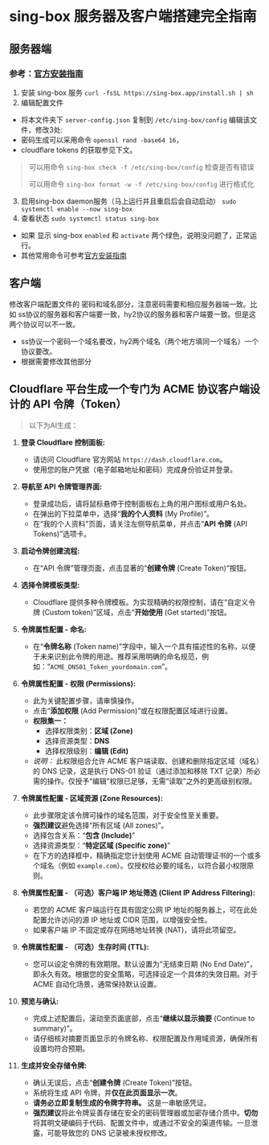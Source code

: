 # sing-box 服务器及客户端搭建完全指南

## 服务器端
### 参考：[官方安装指南](https://sing-box.sagernet.org/installation/package-manager/#repository-installation)
1. 安装 sing-box 服务
   `curl -fsSL https://sing-box.app/install.sh | sh`
2. 编辑配置文件
   
  - 将本文件夹下 `server-config.json` 复制到 `/etc/sing-box/config`
编辑该文件，修改3处:
- 密码生成可以采用命令 `openssl rand -base64 16`，
- cloudflare tokens 的获取参见下文。
> 可以用命令 `sing-box check -f /etc/sing-box/config` 检查是否有错误
> 
> 可以用命令 `sing-box format -w -f /etc/sing-box/config` 进行格式化
3. 启用sing-box daemon服务（马上运行并且重启后会自动启动）
   `sudo systemctl enable --now sing-box`
4. 查看状态
   `sudo systemctl status sing-box`
- 如果 显示 sing-box  `enabled` 和 `activate` 两个绿色，说明没问题了，正常运行。
- 其他常用命令可参考[官方安装指南](https://sing-box.sagernet.org/installation/package-manager/#repository-installation)

## 客户端
修改客户端配置文件的 密码和域名部分，注意密码需要和相应服务器端一致。比如 ss协议的服务器和客户端要一致，hy2协议的服务器和客户端要一致。但是这两个协议可以不一致。
- ss协议一个密码一个域名要改，hy2两个域名（两个地方填同一个域名）一个协议要改。
- 根据需要修改其他部分

## Cloudflare 平台生成一个专门为 ACME 协议客户端设计的 API 令牌（Token）
> 以下为AI生成：
1.  **登录 Cloudflare 控制面板:**
    *   请访问 Cloudflare 官方网站 `https://dash.cloudflare.com`。
    *   使用您的账户凭据（电子邮箱地址和密码）完成身份验证并登录。

2.  **导航至 API 令牌管理界面:**
    *   登录成功后，请将鼠标悬停于控制面板右上角的用户图标或用户名处。
    *   在弹出的下拉菜单中，选择“**我的个人资料** (My Profile)”。
    *   在“我的个人资料”页面，请关注左侧导航菜单，并点击“**API 令牌** (API Tokens)”选项卡。

3.  **启动令牌创建流程:**
    *   在“API 令牌”管理页面，点击显著的“**创建令牌** (Create Token)”按钮。

4.  **选择令牌模板类型:**
    *   Cloudflare 提供多种令牌模板。为实现精确的权限控制，请在“自定义令牌 (Custom token)”区域，点击“**开始使用** (Get started)”按钮。

5.  **令牌属性配置 - 命名:**
    *   在“**令牌名称** (Token name)”字段中，输入一个具有描述性的名称，以便于未来识别此令牌的用途。推荐采用明确的命名规范，例如：“`ACME_DNS01_Token_yourdomain.com`”。

6.  **令牌属性配置 - 权限 (Permissions):**
    *   此为关键配置步骤，请审慎操作。
    *   点击“**添加权限** (Add Permission)”或在权限配置区域进行设置。
    *   **权限集一：**
        *   选择权限类别：**区域 (Zone)**
        *   选择资源类型：**DNS**
        *   选择权限级别：**编辑 (Edit)**
    *   *说明：* 此权限组合允许 ACME 客户端读取、创建和删除指定区域（域名）的 DNS 记录，这是执行 DNS-01 验证（通过添加和移除 TXT 记录）所必需的操作。仅授予“编辑”权限已足够，无需“读取”之外的更高级别权限。

7.  **令牌属性配置 - 区域资源 (Zone Resources):**
    *   此步骤限定该令牌可操作的域名范围，对于安全性至关重要。
    *   **强烈建议**避免选择“所有区域 (All zones)”。
    *   选择包含关系：“**包含 (Include)**”
    *   选择资源类型：“**特定区域 (Specific zone)**”
    *   在下方的选择框中，精确指定您计划使用 ACME 自动管理证书的一个或多个域名（例如 `example.com`）。仅授权给必要的域名，以符合最小权限原则。

8.  **令牌属性配置 - （可选）客户端 IP 地址筛选 (Client IP Address Filtering):**
    *   若您的 ACME 客户端运行在具有固定公网 IP 地址的服务器上，可在此处配置允许访问的源 IP 地址或 CIDR 范围，以增强安全性。
    *   如果客户端 IP 不固定或存在网络地址转换 (NAT)，请将此项留空。

9.  **令牌属性配置 - （可选）生存时间 (TTL):**
    *   您可以设定令牌的有效期限。默认设置为“无结束日期 (No End Date)”，即永久有效。根据您的安全策略，可选择设定一个具体的失效日期。对于 ACME 自动化场景，通常保持默认设置。

10. **预览与确认:**
    *   完成上述配置后，滚动至页面底部，点击“**继续以显示摘要** (Continue to summary)”。
    *   请仔细核对摘要页面显示的令牌名称、权限配置及作用域资源，确保所有设置均符合预期。

11. **生成并安全存储令牌:**
    *   确认无误后，点击“**创建令牌** (Create Token)”按钮。
    *   系统将生成 API 令牌，并**仅在此页面显示一次**。
    *   **请务必立即复制生成的令牌字符串。** 这是一串敏感凭证。
    *   **强烈建议**将此令牌妥善存储在安全的密码管理器或加密存储介质中。**切勿**将其明文硬编码于代码、配置文件中，或通过不安全的渠道传输。一旦泄露，可能导致您的 DNS 记录被未授权修改。
